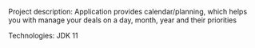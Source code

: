 Project description:
Application provides calendar/planning, which helps you with manage your deals on a day, month, year and their priorities 

Technologies: JDK 11